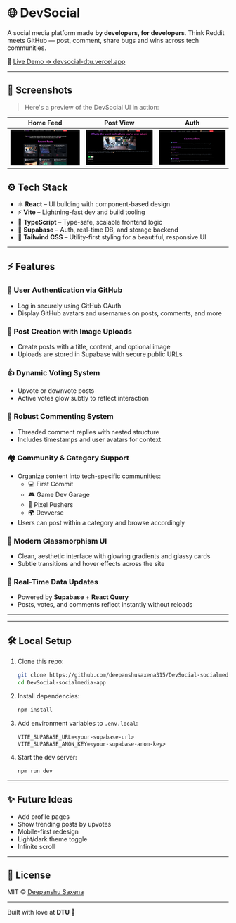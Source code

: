 # 🌐 DevSocial

A social media platform made **by developers, for developers**. Think Reddit meets GitHub — post, comment, share bugs and wins across tech communities.

🔗 [Live Demo → devsocial-dtu.vercel.app](https://devsocial-dtu.vercel.app)

---
## 📸 Screenshots

> Here's a preview of the DevSocial UI in action:

| Home Feed | Post View | Auth |
|-----------|-----------|------|
| ![Home Feed](./screenshots/home-feed.png) | ![Post View](./screenshots/post-view.png) | ![Community view](./screenshots/community-view.png) |


## ⚙️ Tech Stack

- ⚛️ **React** – UI building with component-based design
- ⚡ **Vite** – Lightning-fast dev and build tooling
- 🧠 **TypeScript** – Type-safe, scalable frontend logic
- 🐘 **Supabase** – Auth, real-time DB, and storage backend
- 🎨 **Tailwind CSS** – Utility-first styling for a beautiful, responsive UI

---

## ⚡️ Features

### 🔐 User Authentication via GitHub
- Log in securely using GitHub OAuth
- Display GitHub avatars and usernames on posts, comments, and more

### 📝 Post Creation with Image Uploads
- Create posts with a title, content, and optional image
- Uploads are stored in Supabase with secure public URLs

### 👍 Dynamic Voting System
- Upvote or downvote posts
- Active votes glow subtly to reflect interaction

### 💬 Robust Commenting System
- Threaded comment replies with nested structure
- Includes timestamps and user avatars for context

### 🏘️ Community & Category Support
- Organize content into tech-specific communities:
  - 💻 First Commit
  - 🎮 Game Dev Garage
  - 🎨 Pixel Pushers
  - 🌍 Devverse
- Users can post within a category and browse accordingly

### 💎 Modern Glassmorphism UI
- Clean, aesthetic interface with glowing gradients and glassy cards
- Subtle transitions and hover effects across the site

### 🔄 Real-Time Data Updates
- Powered by **Supabase** + **React Query**
- Posts, votes, and comments reflect instantly without reloads

---



---

## 🛠️ Local Setup

1. Clone this repo:
   ```bash
   git clone https://github.com/deepanshusaxena315/DevSocial-socialmedia-app.git
   cd DevSocial-socialmedia-app
   ```

2. Install dependencies:
   ```bash
   npm install
   ```

3. Add environment variables to `.env.local`:
   ```env
   VITE_SUPABASE_URL=<your-supabase-url>
   VITE_SUPABASE_ANON_KEY=<your-supabase-anon-key>
   ```

4. Start the dev server:
   ```bash
   npm run dev
   ```

---

## ✨ Future Ideas

- Add profile pages
- Show trending posts by upvotes
- Mobile-first redesign
- Light/dark theme toggle
- Infinite scroll

---

## 📄 License

MIT © [Deepanshu Saxena](https://github.com/deepanshusaxena315)

---

Built with love at **DTU 💙**
